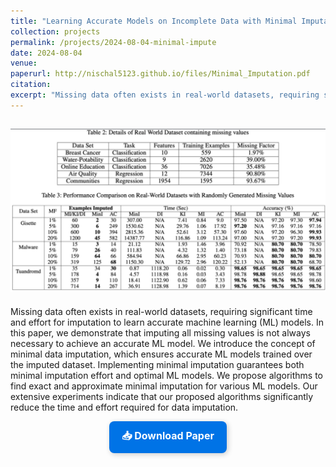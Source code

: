 ```yaml
---
title: "Learning Accurate Models on Incomplete Data with Minimal Imputation"
collection: projects
permalink: /projects/2024-08-04-minimal-impute
date: 2024-08-04
venue: 
paperurl: http://nischal5123.github.io/files/Minimal_Imputation.pdf
citation: 
excerpt: "Missing data often exists in real-world datasets, requiring significant time and effort for imputation to learn accurate ma- chine learning (ML) models..![img_2.png](img_2.png) "
---
```


![img_2.png](img_2.png)
---

Missing data often exists in real-world datasets, requiring significant time and effort for imputation to learn accurate machine learning (ML) models. In this paper, we demonstrate that imputing all missing values is not always necessary to achieve an accurate ML model. We introduce the concept of minimal data imputation, which ensures accurate ML models trained over the imputed dataset. Implementing minimal imputation guarantees both minimal imputation effort and optimal ML models. We propose algorithms to find exact and approximate minimal imputation for various ML models. Our extensive experiments indicate that our proposed algorithms significantly reduce the time and effort required for data imputation.


<div style="text-align: center;">
    <a href="https://arxiv.org/pdf/2503.13921" target="_blank" 
       style="display: inline-block; padding: 12px 20px; font-size: 16px; font-weight: bold; 
              color: #fff; background-color: #0073e6; text-decoration: none; 
              border-radius: 8px; box-shadow: 2px 2px 8px rgba(0, 0, 0, 0.2);">
        📥 Download Paper
    </a>
</div>